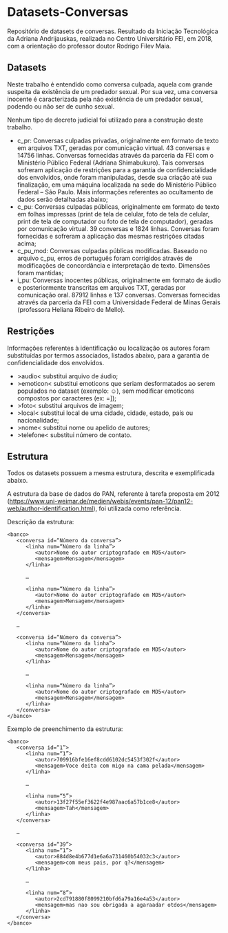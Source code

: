 # Datasets-Conversas

Repositório de datasets de conversas. Resultado da Iniciação Tecnológica da Adriana Andrijauskas, realizada no Centro Universitário FEI, em 2018, com a orientação do professor doutor Rodrigo Filev Maia.

## Datasets
Neste trabalho é entendido como conversa culpada, aquela com grande suspeita da existência de um predador sexual. Por sua vez, uma conversa inocente é caracterizada pela não existência de um predador sexual, podendo ou não ser de cunho sexual.

Nenhum tipo de decreto judicial foi utilizado para a construção deste trabalho.
* c_pr: Conversas culpadas privadas, originalmente em formato de texto em arquivos TXT, geradas por comunicação virtual. 43 conversas e 14756 linhas. Conversas fornecidas através da parceria da FEI com o Ministério Público Federal (Adriana Shimabukuro). Tais conversas sofreram aplicação de restrições para a garantia de confidencialidade dos envolvidos, onde foram manipuladas, desde sua criação até sua finalização, em uma máquina localizada na sede do Ministério Público Federal – São Paulo. Mais informações referentes ao ocultamento de dados serão detalhadas abaixo;
* c_pu: Conversas culpadas públicas, originalmente em formato de texto em folhas impressas (print de tela de celular, foto de tela de celular, print de tela de computador ou foto de tela de computador), geradas por comunicação virtual. 39 conversas e 1824 linhas. Conversas foram fornecidas e sofreram a aplicação das mesmas restrições citadas acima;
* c_pu_mod: Conversas culpadas públicas modificadas. Baseado no arquivo c_pu, erros de português foram corrigidos através de modificações de concordância e interpretação de texto. Dimensões foram mantidas;
* i_pu: Conversas inocentes públicas, originalmente em formato de áudio e posteriormente transcritas em arquivos TXT, geradas por comunicação oral. 87912 linhas e 137 conversas. Conversas fornecidas através da parceria da FEI com a Universidade Federal de Minas Gerais (professora Heliana Ribeiro de Mello). 

## Restrições
Informações referentes à identificação ou localização os autores foram substituídas por termos associados, listados abaixo, para a garantia de confidencialidade dos envolvidos.
* \>audio< substitui arquivo de áudio;
* \>emoticon< substitui emoticons que seriam desformatados ao serem populados no dataset (exemplo: ☺), sem modificar emoticons compostos por caracteres (ex: =]);
* \>foto< substitui arquivos de imagem;
* \>local< substitui local de uma cidade, cidade, estado, país ou nacionalidade;
* \>nome< substitui nome ou apelido de autores;
* \>telefone< substitui número de contato.

## Estrutura
Todos os datasets possuem a mesma estrutura, descrita e exemplificada abaixo.

A estrutura da base de dados do PAN, referente à tarefa proposta em 2012 (https://www.uni-weimar.de/medien/webis/events/pan-12/pan12-web/author-identification.html), foi utilizada como referência.

Descrição da estrutura:

    <banco>
       <conversa id=“Número da conversa”>
          <linha num=“Número da linha”>
             <autor>Nome do autor criptografado em MD5</autor>
             <mensagem>Mensagem</mensagem>
          </linha>
          
          …
          
          <linha num=“Número da linha”>
             <autor>Nome do autor criptografado em MD5</autor>
             <mensagem>Mensagem</mensagem>
          </linha>
       </conversa>
       
       …
       
       <conversa id=“Número da conversa”>
          <linha num=“Número da linha”>
             <autor>Nome do autor criptografado em MD5</autor>
             <mensagem>Mensagem</mensagem>
          </linha>
          
          …
          
          <linha num=“Número da linha”>
             <autor>Nome do autor criptografado em MD5</autor>
             <mensagem>Mensagem</mensagem>
          </linha>
       </conversa>
    </banco>

Exemplo de preenchimento da estrutura:

    <banco>
       <conversa id=“1”>
          <linha num=“1”>
             <autor>709916bfe16ef8cdd6102dc5453f302f</autor>
             <mensagem>Voce deita com migo na cama pelada</mensagem>
          </linha>
          
          …
          
          <linha num=“5”>
             <autor>13f27f55ef3622f4e987aac6a57b1ce8</autor>
             <mensagem>Tah</mensagem>
          </linha>
       </conversa>
       
       …
       
       <conversa id=“39”>
          <linha num=“1”>
             <autor>884d8e4b677d1e6a6a731460b54032c3</autor>
             <mensagem>com meus pais, por q?</mensagem>
          </linha>
          
          …
          
          <linha num=“8”>
             <autor>2cd791880f8099210bfd6a79a16e4a53</autor>
             <mensagem>mas nao sou obrigada a agaraadar otdos</mensagem>
          </linha>
       </conversa>  
    </banco>
    
